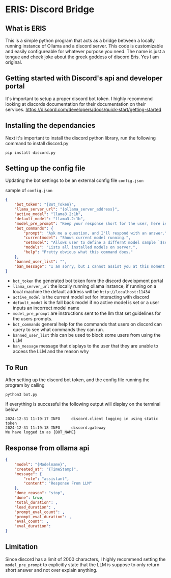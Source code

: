 # ERIS: Discord Bridge

## What is ERIS
This is a simple python program that acts as a bridge between a locally running instance of Ollama and a discord server.  This code is customizable and easily configureable for whatever purpose you need. The name is just a tongue and cheek joke about the greek goddess of discord Eris. Yes I am original.

## Getting started with Discord's api and developer portal
It's important to setup a proper discord bot token. I highly recommend looking at discords documentation for their documentation on their services. https://discord.com/developers/docs/quick-start/getting-started

## Installing the dependancies

Next it's important to install the discord python library, run the following command to install discord.py

```shell
pip install discord.py
```

## Setting up the config file
Updating the bot settings to be an external config file `config.json`

sample of `config.json`

```json
{
    "bot_token": "{Bot_Token}",
    "llama_server_url": "{ollama_server_address}",
    "active_model": "llama3.2:1b",
    "default_model": "llama3.2:1b",
    "model_pre_prompt": "Keep your response short for the user, here is the users message. ",
    "bot_commands": {
        "prompt": "Ask me a question, and I'll respond with an answer.",
        "currentmodel": "Shows current model running.",
        "setmodel": "Allows user to define a differnt model sample `$setmodel llama3.2:1b` will change the model to `llama3.2:1b`.",
        "models": "Lists all installed models on server.",
        "help": "Pretty obvious what this command does."
    },
    "banned_user_list": "",
    "ban_message": "I am sorry, but I cannot assist you at this moment. If you believe is this is a mistake, contact the app owner."
}
```

- `bot_token` the generated bot token form the discord development portal
- `llama_server_url` the locally running ollama instance, if running on a local machine the default address will be `http://localhost:11434`
- `active_model` is the current model set for interacting with discord
- `default_model` is the fall back model if no active model is set or a user inputs an incorrect model name
- `model_pre_prompt` are instructions sent to the llm that set guidelines for the users prompts.
- `bot_commands` general help for the commands that users on discord can query to see what commands they can run.
- `banned_user_list` this can be used to block some users from using the LLM
- `ban_message`  message that displays to the user that they are unable to access the LLM and the reason why

## To Run
After setting up the discord bot token, and the config file running the program by calling

```shell
python3 bot.py
```

If everything is successful the following output will display on the terminal below

```
2024-12-31 11:19:17 INFO     discord.client logging in using static token
2024-12-31 11:19:18 INFO     discord.gateway
We have logged in as {BOT_NAME}
```


## Response from ollama api

```json
{
    "model": "{Modelname}",
    "created_at": "{TimeStamp}",
    "message": {
        "role": "assistant",
        "content": "Response From LLM"
    },
    "done_reason": "stop",
    "done": true,
    "total_duration": ,
    "load_duration": ,
    "prompt_eval_count": ,
    "prompt_eval_duration": ,
    "eval_count": ,
    "eval_duration": 
}

```

## Limitation
Since discord has a limit of 2000 characters, I highly recommend setting the `model_pre_prompt` to explicitly state that the LLM is suppose to only return short answer and not over explain anything.
